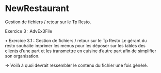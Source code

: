 # NewRestaurant
 Gestion de fichiers / retour sur le Tp Resto.

Exercice 3 : AdvEx3File

  • Exercice 3.1 : Gestion de fichiers / retour sur le Tp Resto
Le gérant du resto souhaite imprimer les menus pour les déposer sur les tables des clients d’une part
et les transmettre en cuisine d’autre part afin de simplifier son organisation.

  → Voilà à quoi devrait ressembler le contenu du fichier une fois généré.
